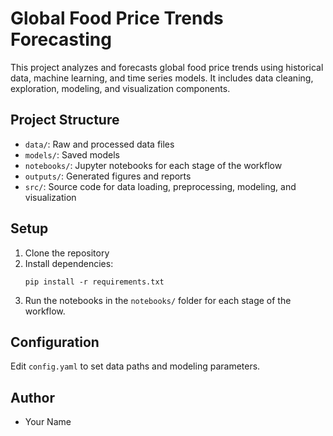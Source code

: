 # Global Food Price Trends Forecasting

This project analyzes and forecasts global food price trends using historical data, machine learning, and time series models. It includes data cleaning, exploration, modeling, and visualization components.

## Project Structure
- `data/`: Raw and processed data files
- `models/`: Saved models
- `notebooks/`: Jupyter notebooks for each stage of the workflow
- `outputs/`: Generated figures and reports
- `src/`: Source code for data loading, preprocessing, modeling, and visualization

## Setup
1. Clone the repository
2. Install dependencies:
   ```
   pip install -r requirements.txt
   ```
3. Run the notebooks in the `notebooks/` folder for each stage of the workflow.

## Configuration
Edit `config.yaml` to set data paths and modeling parameters.

## Author
- Your Name
